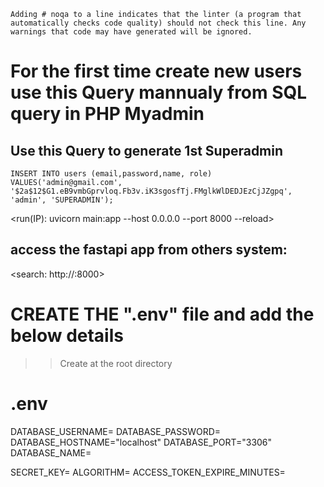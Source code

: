 ```Adding # noqa to a line indicates that the linter (a program that automatically checks code quality) should not check this line. Any warnings that code may have generated will be ignored.```

# For the first time create new users use this Query mannualy from SQL query in PHP Myadmin
## Use this Query to generate 1st Superadmin 
``` INSERT INTO users (email,password,name, role) VALUES('admin@gmail.com', '$2a$12$G1.eB9vmbGprvloq.Fb3v.iK3sgosfTj.FMglkWlDEDJEzCjJZgpq', 'admin', 'SUPERADMIN'); ```

<run(IP): uvicorn main:app --host 0.0.0.0 --port 8000 --reload>


## access the fastapi app from others system:
<search: http://<your-local-ip>:8000>

# CREATE THE ".env" file and add the below details
>> Create at the root directory
# .env

DATABASE_USERNAME=
DATABASE_PASSWORD=
DATABASE_HOSTNAME="localhost"
DATABASE_PORT="3306"
DATABASE_NAME=

SECRET_KEY=
ALGORITHM=
ACCESS_TOKEN_EXPIRE_MINUTES=
